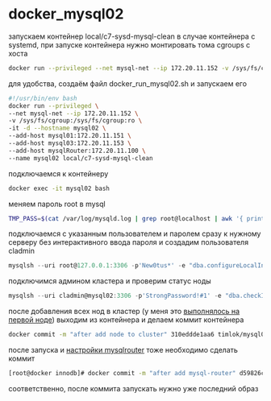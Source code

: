 # docker_mysql02

запускаем контейнер local/c7-sysd-mysql-clean
в случае контейнера с systemd, при запуске контейнера нужно монтировать тома cgroups с хоста
```bash
docker run --privileged --net mysql-net --ip 172.20.11.152 -v /sys/fs/cgroup:/sys/fs/cgroup:ro -it -d --hostname mysql02 --add-host mysql01:172.20.11.151 --add-host mysql03:172.20.11.153 --add-host mysqlRouter:172.20.11.100 --name mysql02 local/c7-sysd-mysql-clean
```
для удобства, создаём файл docker_run_mysql02.sh и запускаем его
```bash
#!/usr/bin/env bash
docker run --privileged \
--net mysql-net --ip 172.20.11.152 \
-v /sys/fs/cgroup:/sys/fs/cgroup:ro \
-it -d --hostname mysql02 \
--add-host mysql01:172.20.11.151 \
--add-host mysql03:172.20.11.153 \
--add-host mysqlRouter:172.20.11.100 \
--name mysql02 local/c7-sysd-mysql-clean
```
подключаемся к контейнеру
```bash
docker exec -it mysql02 bash
```
меняем пароль root в mysql
```bash
TMP_PASS=$(cat /var/log/mysqld.log | grep root@localhost | awk '{ print $13 }'); echo $TMP_PASS; mysql -uroot -p$TMP_PASS --connect-expired-password -e "alter user 'root'@'localhost' identified by 'New0tus*';"
```
подключаемся с указанным пользователем и паролем сразу к нужному серверу без интерактивного ввода пароля и создадим пользователя cladmin
```js
mysqlsh --uri root@127.0.0.1:3306 -p'New0tus*' -e "dba.configureLocalInstance(\"127.0.0.1:3306\", {password: \"New0tus*\", mycnfPath: \"/etc/my.cnf\", clusterAdmin: \"cladmin\", clusterAdminPassword: \"StrongPassword\!\#1\"})"
```
подключимся админом кластера и проверим статус ноды
```js
mysqlsh --uri cladmin@mysql02:3306 -p'StrongPassword!#1' -e "dba.checkInstanceConfiguration()"
```
после добавления всех нод в кластер (у меня это [выполнялось на первой ноде](/homework/31_mysql_cluster/flies/innodb_systemd/_info/docker_mysql01.md)) выходим из контейнера и делаем коммит контейнера
```bash
docker commit -m "after add node to cluster" 310eddde1aa6 timlok/mysql02-cl:v2
```
после запуска и [настройки mysqlrouter](/homework/31_mysql_cluster/flies/innodb_systemd/_info/docker_mysqlRouter.md) тоже необходимо сделать коммит
```bash
[root@docker innodb]# docker commit -m "after add mysql-router" d59826c71293 timlok/mysql02-cl:v3
```
соответственно, после коммита запускать нужно уже последний образ
